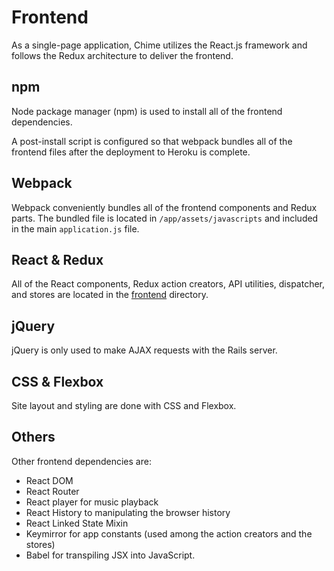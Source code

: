 # Frontend

As a single-page application, Chime utilizes the React.js framework and follows the Redux architecture to deliver the frontend.

## npm

Node package manager (npm) is used to install all of the frontend dependencies.

A post-install script is configured so that webpack bundles all of the frontend files after the deployment to Heroku is complete.

## Webpack

Webpack conveniently bundles all of the frontend components and Redux parts. The bundled file is located in `/app/assets/javascripts` and included in the main `application.js` file.

## React & Redux

All of the React components, Redux action creators, API utilities, dispatcher, and stores are located in the [frontend](../frontend) directory.

## jQuery

jQuery is only used to make AJAX requests with the Rails server.

## CSS & Flexbox

Site layout and styling are done with CSS and Flexbox.

## Others

Other frontend dependencies are:

- React DOM
- React Router
- React player for music playback
- React History to manipulating the browser history
- React Linked State Mixin
- Keymirror for app constants (used among the action creators and the stores)
- Babel for transpiling JSX into JavaScript.
